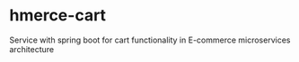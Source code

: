 # hmerce-cart
Service with spring boot for cart functionality in E-commerce microservices architecture
